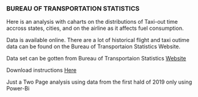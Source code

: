 ### BUREAU OF TRANSPORTATION STATISTICS ###

Here is an analysis with caharts on the distributions of Taxi-out time accross states, cities, and on the airline as it affects fuel consumption. 

Data is available online. There are a lot of historical flight and taxi outime data can be found on the Bureau of Transportaion Statistics Website.

Data set can be gotten from Bureau of Transportaion Statistics [Website](https://transtats.bts.gov/)

Download instructions [Here](https://transtats.bts.gov/showHelp.asp#_DL_SELECTFIELDS)

Just a Two Page analysis using data from the first hald of 2019 only using Power-Bi
